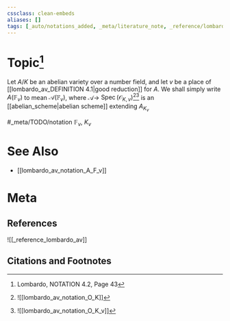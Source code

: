 ```yaml
---
cssclass: clean-embeds
aliases: []
tags: [_auto/notations_added, _meta/literature_note, _reference/lombardo_av, _meta/TODO/change_title, _meta/notation, _meta/definition]
---
```

# Topic[^1]
Let $A / K$ be an abelian variety over a number field, and let $v$ be a place of [[lombardo_av_DEFINITION 4.1|good reduction]] for $A$. We shall simply write $A\left(\mathbb{F}_{v}\right)$ to mean $\mathcal{A}\left(\mathbb{F}_{v}\right)$, where $\mathcal{A} \rightarrow$ $\operatorname{Spec}\left(\mathcal{O}_{K, v}\right)$[^2][^3]               is an [[abelian_scheme|abelian scheme]] extending $A_{K_{v}}$
 
#_meta/TODO/notation $\mathbb{F}_v$, $K_v$


# See Also
- [[lombardo_av_notation_A_F_v]]

# Meta
## References
![[_reference_lombardo_av]]

## Citations and Footnotes
[^1]: Lombardo, NOTATION 4.2, Page 43
[^2]: ![[lombardo_av_notation_O_K]]
[^3]: ![[lombardo_av_notation_O_K_v]]